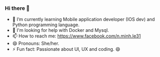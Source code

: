 ### Hi there 👋

- 🌱 I’m currently learning Mobile application developer (IOS dev) and Python programming language.
- 🔎 I'm looking for help with Docker and Mysql.
- 📫 How to reach me: https://www.facebook.com/n.minh.le31
- 😄 Pronouns: She/her.
- ⚡ Fun fact: Passionate about UI, UX and coding. 😄
